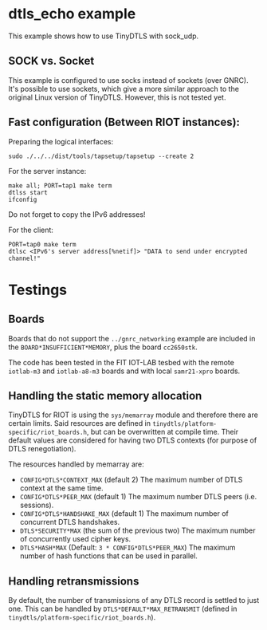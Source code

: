 # dtls_echo example

This example shows how to use TinyDTLS with sock_udp.

## SOCK vs. Socket

This example is configured to use socks instead of sockets (over GNRC).
It's possible to use sockets, which give a more similar approach to the original
Linux version of TinyDTLS. However, this is not tested yet.

## Fast configuration (Between RIOT instances):

Preparing the logical interfaces:

    sudo ./../../dist/tools/tapsetup/tapsetup --create 2

For the server instance:

    make all; PORT=tap1 make term
    dtlss start
    ifconfig

Do not forget to copy the IPv6 addresses!

For the client:

    PORT=tap0 make term
    dtlsc <IPv6's server address[%netif]> "DATA to send under encrypted channel!"

# Testings
## Boards

Boards that do not support the `../gnrc_networking` example are included
in the `BOARD*INSUFFICIENT*MEMORY`, plus the board `cc2650stk`.

The code has been tested in the FIT IOT-LAB tesbed with the remote
`iotlab-m3` and `iotlab-a8-m3` boards and with local `samr21-xpro` boards.

## Handling the static memory allocation

TinyDTLS for RIOT is using the `sys/memarray` module and therefore there
are certain limits. Said resources are defined in
`tinydtls/platform-specific/riot_boards.h`, but can be overwritten at
compile time. Their default values are considered for having two DTLS
contexts (for purpose of DTLS renegotiation).

The resources handled by memarray are:
* `CONFIG*DTLS*CONTEXT_MAX` (default 2) The maximum number of DTLS context at the
   same time.
* `CONFIG*DTLS*PEER_MAX` (default 1) The maximum number DTLS peers (i.e. sessions).
* `CONFIG*DTLS*HANDSHAKE_MAX` (default 1) The maximum number of concurrent DTLS handshakes.
* `DTLS*SECURITY*MAX` (the sum of the previous two) The maximum number of
   concurrently used cipher keys.
* `DTLS*HASH*MAX` (Default: `3 * CONFIG*DTLS*PEER_MAX`) The maximum number of hash
  functions that can be used in parallel.

## Handling retransmissions

By default, the number of transmissions of any DTLS record is settled to just
one. This can be handled by `DTLS*DEFAULT*MAX_RETRANSMIT` (defined in
`tinydtls/platform-specific/riot_boards.h`).
